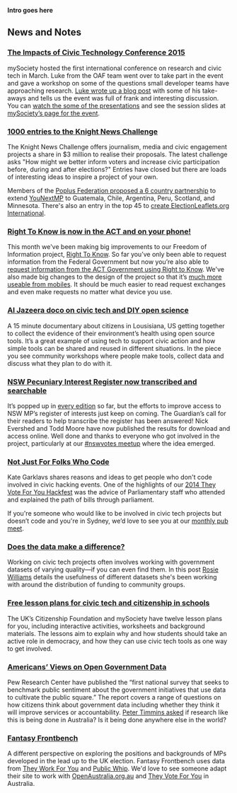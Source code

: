 **Intro goes here**

## News and Notes

### [The Impacts of Civic Technology Conference 2015](https://www.mysociety.org/research/tictec2015/)

mySociety hosted the first international conference on research and civic tech in March. Luke from the OAF team went over to take part in the event and gave a workshop on some of the questions small developer teams have approaching research. [Luke wrote up a blog post](https://www.openaustraliafoundation.org.au/2015/04/08/the-impacts-of-civic-technology-conference-2015/) with some of his take-aways and tells us the event was full of frank and interesting discussion. You can [watch the some of the presentations](https://www.youtube.com/playlist?list=PLMbWpADzhTC4YBfhIn7ujBO6ADXxVN5vv) and see the session slides at [mySociety’s page for the event](https://www.mysociety.org/research/tictec2015/).

### [1000 entries to the Knight News Challenge](https://www.newschallenge.org/challenge/elections/entries?order=COMMENTS&direction=DESC)

The Knight News Challenge offers journalism, media and civic engagement projects a share in $3 million to realise their proposals. The latest challenge asks "How might we better inform voters and increase civic participation before, during and after elections?" Entries have closed but there are loads of interesting ideas to inspire a project of your own.

Members of the [Poplus Federation proposed a 6 country partnership](https://www.mysociety.org/2015/03/23/a-yay-for-poplus-moment-one-bid-six-countries/) to extend [YouNextMP](http://yournextmp.com/) to Guatemala, Chile, Argentina, Peru, Scotland, and Minnesota. There's also an entry in the top 45 to [create ElectionLeaflets.org International](https://www.newschallenge.org/challenge/elections/refinement/electionleaflets-org-international).

### [Right To Know is now in the ACT and on your phone!](https://www.openaustraliafoundation.org.au/2015/04/13/right-to-know-is-now-in-the-act/)

This month we've been making big improvements to our Freedom of Information project, [Right To Know](https://www.righttoknow.org.au/). So far you’ve only been able to request information from the Federal Government but now you’re also able to [request information from the ACT Government using Right to Know](https://www.openaustraliafoundation.org.au/2015/04/13/right-to-know-is-now-in-the-act/). We've also made big changes to the design of the project so that it’s [much more useable from mobiles](https://www.openaustraliafoundation.org.au/2015/04/02/a-better-right-to-know-on-your-phone/). It should be much easier to read request exchanges and even make requests no matter what device you use.

### [Al Jazeera doco on civic tech and DIY open science](http://www.aljazeera.com/programmes/earthrise/2015/04/crowdsourcing-data-tackle-pollution-150416131415045.html)

A 15 minute documentary about citizens in Lousisiana, US getting together to collect the evidence of their environment’s health using open source tools. It’s a great example of using tech to support civic action and how simple tools can be shared and reused in different situations. In the piece you see community workshops where people make tools, collect data and discuss what they plan to do with it.

### [NSW Pecuniary Interest Register now transcribed and searchable](http://www.theguardian.com/global/datablog/ng-interactive/2015/mar/27/search-the-nsw-register-of-pecuniary-interests-to-see-what-politicians-have-declared)

It’s popped up in [every edition](https://www.openaustraliafoundation.org.au/category/civic-tech-monthly/) so far, but the efforts to improve access to NSW MP’s register of interests just keep on coming. The Guardian’s call for their readers to help transcribe the register has been answered! Nick Evershed and Todd Moore have now published the results for download and access online. Well done and thanks to everyone who got involved in the project, particularly at our [#nswvotes meetup](http://www.meetup.com/OpenAustralia-Foundation/events/219652731/) where the idea emerged.

### [Not Just For Folks Who Code](https://18f.gsa.gov/2015/04/21/hackathons-not-just-for-folks-who-code/)

Kate Garklavs shares reasons and ideas to get people who don't code involved in civic hacking events. One of the highlights of our [2014 They Vote For You Hackfest](https://www.openaustraliafoundation.org.au/2014/10/03/and-what-a-hackfest-it-was/) was the advice of Parliamentary staff who attended and explained the path of bills through parliament.

If you're someone who would like to be involved in civic tech projects but doesn’t code and you're in Sydney, we’d love to see you at our [monthly pub meet](http://www.meetup.com/OpenAustralia-Foundation/).

### [Does the data make a difference?](http://infoaus.net/wp/does-the-data-make-a-difference/)

Working on civic tech projects often involves working with government datasets of varying quality—if you can even find them. In this post [Rosie Williams](https://twitter.com/info_aus) details the usefulness of different datasets she's been working with around the distribution of funding to community groups.

### [Free lesson plans for civic tech and citizenship in schools](https://www.mysociety.org/lesson-plans/)

The UK’s Citizenship Foundation and mySociety have twelve lesson plans for you, including interactive activities, worksheets and background materials. The lessons aim to explain why and how students should take an active role in democracy, and how they can use civic tech tools as one way to get involved.

### [Americans’ Views on Open Government Data](http://www.pewinternet.org/2015/04/21/open-government-data/)

Pew Research Center have published the “first national survey that seeks to benchmark public sentiment about the government initiatives that use data to cultivate the public square.” The report covers a range of questions on how citizens think about government data including whether they think it will improve services or accountability. [Peter Timmins asked](https://twitter.com/foiguru/status/590839105673564161) if research like this is being done in Australia? Is it being done anywhere else in the world?

### [Fantasy Frontbench](http://www.fantasyfrontbench.com/)

A different perspective on exploring the positions and backgrounds of MPs developed in the lead up to the UK election. Fantasy Frontbench uses data from [They Work For You](http://www.theyworkforyou.com/) and [Public Whip](http://www.publicwhip.org.uk/). We'd love to see someone adapt their site to work with [OpenAustralia.org.au](http://www.openaustralia.org.au/) and [They Vote For You](https://theyvoteforyou.org.au/) in Australia.
